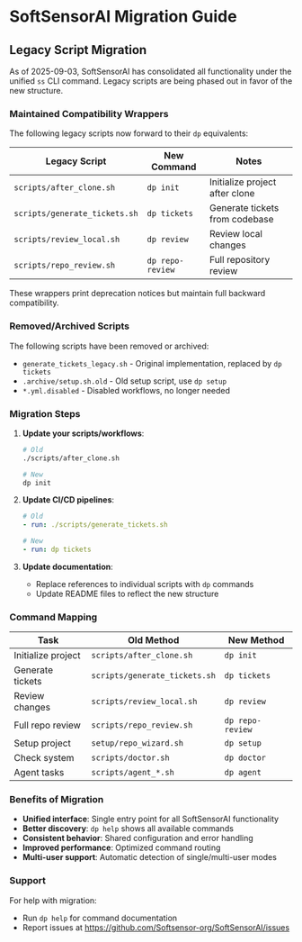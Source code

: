 # SoftSensorAI Migration Guide

## Legacy Script Migration

As of 2025-09-03, SoftSensorAI has consolidated all functionality under the unified `ss` CLI command.
Legacy scripts are being phased out in favor of the new structure.

### Maintained Compatibility Wrappers

The following legacy scripts now forward to their `dp` equivalents:

| Legacy Script                 | New Command      | Notes                          |
| ----------------------------- | ---------------- | ------------------------------ |
| `scripts/after_clone.sh`      | `dp init`        | Initialize project after clone |
| `scripts/generate_tickets.sh` | `dp tickets`     | Generate tickets from codebase |
| `scripts/review_local.sh`     | `dp review`      | Review local changes           |
| `scripts/repo_review.sh`      | `dp repo-review` | Full repository review         |

These wrappers print deprecation notices but maintain full backward compatibility.

### Removed/Archived Scripts

The following scripts have been removed or archived:

- `generate_tickets_legacy.sh` - Original implementation, replaced by `dp tickets`
- `.archive/setup.sh.old` - Old setup script, use `dp setup`
- `*.yml.disabled` - Disabled workflows, no longer needed

### Migration Steps

1. **Update your scripts/workflows**:

   ```bash
   # Old
   ./scripts/after_clone.sh

   # New
   dp init
   ```

2. **Update CI/CD pipelines**:

   ```yaml
   # Old
   - run: ./scripts/generate_tickets.sh

   # New
   - run: dp tickets
   ```

3. **Update documentation**:
   - Replace references to individual scripts with `dp` commands
   - Update README files to reflect the new structure

### Command Mapping

| Task               | Old Method                    | New Method       |
| ------------------ | ----------------------------- | ---------------- |
| Initialize project | `scripts/after_clone.sh`      | `dp init`        |
| Generate tickets   | `scripts/generate_tickets.sh` | `dp tickets`     |
| Review changes     | `scripts/review_local.sh`     | `dp review`      |
| Full repo review   | `scripts/repo_review.sh`      | `dp repo-review` |
| Setup project      | `setup/repo_wizard.sh`        | `dp setup`       |
| Check system       | `scripts/doctor.sh`           | `dp doctor`      |
| Agent tasks        | `scripts/agent_*.sh`          | `dp agent`       |

### Benefits of Migration

- **Unified interface**: Single entry point for all SoftSensorAI functionality
- **Better discovery**: `dp help` shows all available commands
- **Consistent behavior**: Shared configuration and error handling
- **Improved performance**: Optimized command routing
- **Multi-user support**: Automatic detection of single/multi-user modes

### Support

For help with migration:

- Run `dp help` for command documentation
- Report issues at https://github.com/Softsensor-org/SoftSensorAI/issues
